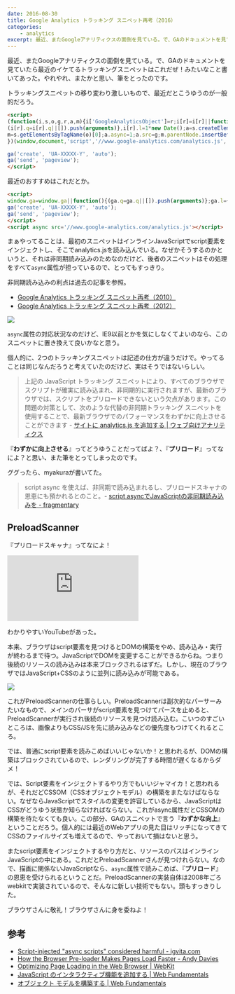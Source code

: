 ```yaml
---
date: 2016-08-30
title: Google Analytics トラッキング スニペット再考（2016）
categories: 
    - analytics
excerpt: 最近、またGoogleアナリティクスの面倒を見ている。で、GAのドキュメントを見ていたら最近のイケてるトラッキングスニペットはこれだぜ！みたいなこと書いてあった。やれやれ、またかと思い、筆をとったのです。
---
```


最近、またGoogleアナリティクスの面倒を見ている。で、GAのドキュメントを見ていたら最近のイケてるトラッキングスニペットはこれだぜ！みたいなこと書いてあった。やれやれ、またかと思い、筆をとったのです。

トラッキングスニペットの移り変わり激しいもので、最近だとこうゆうのが一般的だろう。

```html
<script>
(function(i,s,o,g,r,a,m){i['GoogleAnalyticsObject']=r;i[r]=i[r]||function(){
(i[r].q=i[r].q||[]).push(arguments)},i[r].l=1*new Date();a=s.createElement(o),
m=s.getElementsByTagName(o)[0];a.async=1;a.src=g;m.parentNode.insertBefore(a,m)
})(window,document,'script','//www.google-analytics.com/analytics.js','ga');

ga('create', 'UA-XXXXX-Y', 'auto');
ga('send', 'pageview');
</script>
```


最近のおすすめはこれだとか。

```html
<script>
window.ga=window.ga||function(){(ga.q=ga.q||[]).push(arguments)};ga.l=+new Date
ga('create', 'UA-XXXXX-Y', 'auto');
ga('send', 'pageview');
</script>
<script async src='//www.google-analytics.com/analytics.js'></script>
```

まぁやってることは、最初のスニペットはインラインJavaScriptでscript要素をインジェクトし、そこでanalytics.jsを読み込んでいる。なぜかそうするのかというと、それは非同期読み込みのためなのだけど、後者のスニペットはその処理をすべて`async`属性が担っているので、とってもすっきり。

非同期読み込みの利点は過去の記事を参照。

- [Google Analytics トラッキング スニペット再考（2010）](/mol/log/asynchronous-tracking/)
- [Google Analytics トラッキング スニペット再考（2012）](/mol/log/defer-parsing-of-google-analytics/)

[![](/mol/images/2016/0830-00.png)](http://caniuse.com/#search=async)

`async`属性の対応状況なのだけど、IE9以前とかを気にしなくてよいのなら、このスニペットに置き換えて良いかなと思う。

個人的に、2つのトラッキングスニペットは記述の仕方が違うだけで。やってることは同じなんだろうと考えていたのだけど、実はそうではないらしい。

> 上記の JavaScript トラッキング スニペットにより、すべてのブラウザでスクリプトが確実に読み込まれ、非同期的に実行されますが、最新のブラウザでは、スクリプトをプリロードできないという欠点があります。この問題の対策として、次のような代替の非同期トラッキング スニペットを使用することで、最新ブラウザでのパフォーマンスをわずかに向上させることができます - [サイトに analytics.js を追加する | ウェブ向けアナリティクス](https://developers.google.com/analytics/devguides/collection/analyticsjs/?hl=ja)


『**わずかに向上させる**』ってどうゆうことだってばよ？、『**プリロード**』ってなによ？と思い、また筆をとってしまったのです。

ググったら、myakuraが書いてた。

> script async を使えば、非同期で読み込まれるし、プリロードスキャナの恩恵にも預かれるとのこと。- [script asyncでJavaScriptの非同期読み込みを \- fragmentary](http://myakura.hatenablog.com/entry/2014/10/14/061713)


## PreloadScanner

『プリロードスキャナ』ってなによ！

<div class="fluid"><iframe src="https://www.youtube.com/embed/-GWWQ9jKgxA" frameborder="0" allowfullscreen></iframe></div>

わかりやすいYouTubeがあった。

本来、ブラウザはscript要素を見つけるとDOMの構築をやめ、読み込み・実行が終わるまで待つ。JavaScriptでDOMを変更することができるからね。つまり後続のリソースの読み込みは本来ブロックされるはずだ。しかし、現在のブラウザではJavaScript+CSSのように並列に読み込みが可能である。

[![](/mol/images/2016/0830-01.png)](http://www.browserscope.org/?category=network&v=top)

これがPreloadScannerの仕事らしい。PreloadScannerは副次的なパーサーみたいなもので、メインのパーサがscript要素を見つけてパースを止めると、PreloadScannerが実行され後続のリソースを見つけ読み込む。こいつのすごいところは、画像よりもCSS/JSを先に読み込みなどの優先度もつけてくれるところ。

では、普通にscript要素を読みこめばいいじゃないか！と思われるが、DOMの構築はブロックされているので、レンダリングが完了する時間が遅くなるからダメ！

では、Script要素をインジェクトするやり方でもいいジャマイカ！と思われるが、それだどCSSOM（CSSオブジェクトモデル）の構築をまたなけばならない。なぜならJavaScriptでスタイルの変更を許容しているから、JavaScriptはCSSがどうゆう状態か知らなければならない。これがasync属性だとCSSOMの構築を待たなくても良い。この部分、GAのスニペットで言う『**わずかな向上**』ということだろう。個人的には最近のWebアプリの見た目はリッチになってきてCSSのファイルサイズも増えてるので、やっておいて損はないと思う。

またscript要素をインジェクトするやり方だと、リソースのパスはインラインJavaScriptの中にある。これだとPreloadScannerさんが見つけれらない。なので、描画に関係ないJavaScriptなら、`async`属性で読みこめば、『**プリロード**』の恩恵を受けられるということだ。PreloadScannerの実装自体は2008年ごろwebkitで実装されているので、そんなに新しい技術でもない。頭もすっきりした。

ブラウザさんに敬礼！ブラウザさんに身を委ねよ！

## 参考

- [Script\-injected "async scripts" considered harmful \- igvita\.com](https://www.igvita.com/2014/05/20/script-injected-async-scripts-considered-harmful/)
- [How the Browser Pre\-loader Makes Pages Load Faster \- Andy Davies](http://andydavies.me/blog/2013/10/22/how-the-browser-pre-loader-makes-pages-load-faster/)
- [Optimizing Page Loading in the Web Browser \| WebKit](https://webkit.org/blog/166/optimizing-page-loading-in-web-browser/)
- [JavaScript のインタラクティブ機能を追加する \| Web Fundamentals](https://developers.google.com/web/fundamentals/performance/critical-rendering-path/adding-interactivity-with-javascript?hl=ja)
- [オブジェクト モデルを構築する \| Web Fundamentals](https://developers.google.com/web/fundamentals/performance/critical-rendering-path/constructing-the-object-model?hl=ja)